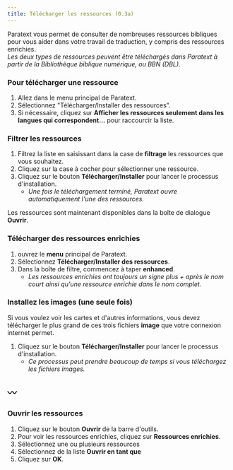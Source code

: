 ```yaml
---
title: Télécharger les ressources (0.3a)
---
```

Paratext vous permet de consulter de nombreuses ressources bibliques pour vous aider dans votre travail de traduction, y compris des ressources enrichies.  
*Les deux types de ressources peuvent être téléchargés dans Paratext à partir de la Bibliothèque biblique numérique, ou BBN (DBL).*

### Pour télécharger une ressource

1.  Allez dans le menu principal de Paratext.
1.  Sélectionnez "Télécharger/Installer des ressources".
1.  Si nécessaire, cliquez sur **Afficher les ressources seulement dans les langues qui correspondent…** pour raccourcir la liste.

### Filtrer les ressources

1.  Filtrez la liste en saisissant dans la case de **filtrage** les ressources que vous souhaitez.
1.  Cliquez sur la case à cocher pour sélectionner une ressource.
1.  Cliquez sur le bouton **Télécharger/Installer** pour lancer le processus d'installation.  
     -  *Une fois le téléchargement terminé, Paratext ouvre automatiquement l'une des ressources.*

Les ressources sont maintenant disponibles dans la boîte de dialogue **Ouvrir**.

### Télécharger des ressources enrichies

1.  ouvrez le **menu** principal de Paratext.
1.  Sélectionnez **Télécharger/Installer des ressources**.
1.  Dans la boîte de filtre, commencez à taper **enhanced**.  
     -  *Les ressources enrichies ont toujours un signe plus + après le nom court ainsi qu'une ressource enrichie dans le nom complet.*

### Installez les images (une seule fois)

Si vous voulez voir les cartes et d'autres informations, vous devez télécharger le plus grand de ces trois fichiers **image** que votre connexion internet permet.

1.  Cliquez sur le bouton **Télécharger/Installer** pour lancer le processus d'installation.  
     -  *Ce processus peut prendre beaucoup de temps si vous téléchargez les fichiers images.*

〰️
----

### Ouvrir les ressources

1.  Cliquez sur le bouton **Ouvrir** de la barre d'outils.
1.  Pour voir les ressources enrichies, cliquez sur **Ressources enrichies**.
1.  Sélectionnez une ou plusieurs ressources
1.  Sélectionnez de la liste **Ouvrir en tant que** 
1.  Cliquez sur **OK**.
